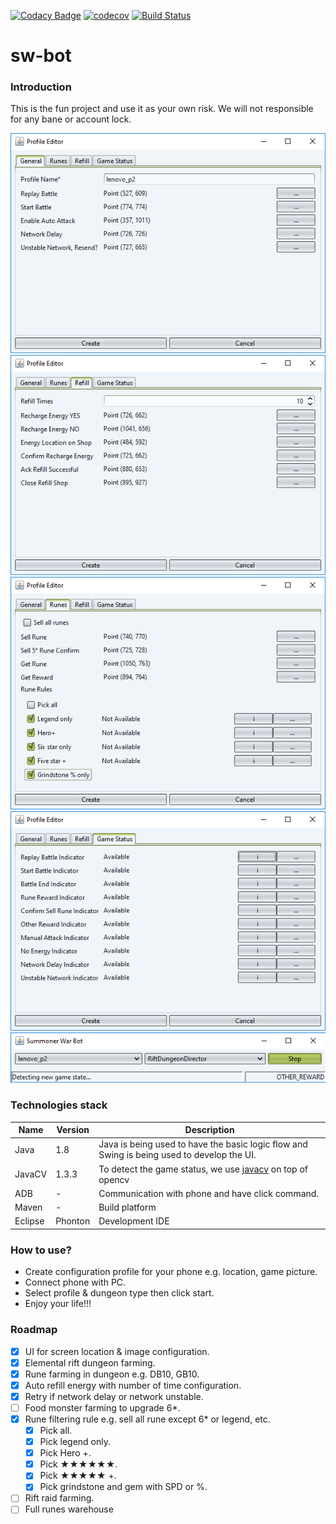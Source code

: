 [![Codacy Badge](https://api.codacy.com/project/badge/Grade/92e1f0f56b3e465f88a20fc452ae8c6d)](https://www.codacy.com/app/tuan3-nguyen/sw-bot?utm_source=github.com&utm_medium=referral&utm_content=justindannguyen/sw-bot&utm_campaign=Badge_Grade)
[![codecov](https://codecov.io/gh/justindannguyen/sw-bot/branch/master/graph/badge.svg)](https://codecov.io/gh/justindannguyen/sw-bot)
[![Build Status](https://travis-ci.org/justindannguyen/sw-bot.svg?branch=master)](https://travis-ci.org/justindannguyen/sw-bot)

# sw-bot

### Introduction

This is the fun project and use it as your own risk. We will not responsible for any bane or account lock.

![](docs/general.png "SW Bot")
![](docs/refill.png "SW Bot")
![](docs/runes.png "SW Bot")
![](docs/gstatus.png "SW Bot")
![](docs/main.png "SW Bot")

### Technologies stack

| Name    | Version | Description                                                                                     |
| ------- | ------- | ----------------------------------------------------------------------------------------------- |
| Java    | 1.8     | Java is being used to have the basic logic flow and Swing is being used to develop the UI.      |
| JavaCV  | 1.3.3   | To detect the game status, we use [javacv](https://github.com/bytedeco/javacv) on top of opencv |
| ADB     | -       | Communication with phone and have click command.                                                |
| Maven   | -       | Build platform                                                                                  |
| Eclipse | Phonton | Development IDE                                                                                 |

### How to use?

* Create configuration profile for your phone e.g. location, game picture.
* Connect phone with PC.
* Select profile & dungeon type then click start.
* Enjoy your life!!!

### Roadmap

* [x] UI for screen location & image configuration.
* [x] Elemental rift dungeon farming.
* [x] Rune farming in dungeon e.g. DB10, GB10.
* [x] Auto refill energy with number of time configuration.
* [x] Retry if network delay or network unstable.
* [ ] Food monster farming to upgrade 6\*.
* [x] Rune filtering rule e.g. sell all rune except 6\* or legend, etc.
  * [x] Pick all.
  * [x] Pick legend only.
  * [x] Pick Hero +.
  * [x] Pick ★★★★★★.
  * [x] Pick ★★★★★ +.
  * [x] Pick grindstone and gem with SPD or %.
* [ ] Rift raid farming.
* [ ] Full runes warehouse
